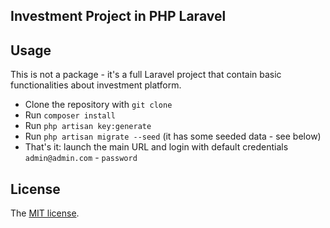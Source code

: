## Investment Project in PHP Laravel


## Usage

This is not a package - it's a full Laravel project that contain basic functionalities about investment platform.

- Clone the repository with `git clone`
- Run `composer install`
- Run `php artisan key:generate`
- Run `php artisan migrate --seed` (it has some seeded data - see below)
- That's it: launch the main URL and login with default credentials `admin@admin.com` - `password`


## License

The [MIT license](http://opensource.org/licenses/MIT).
